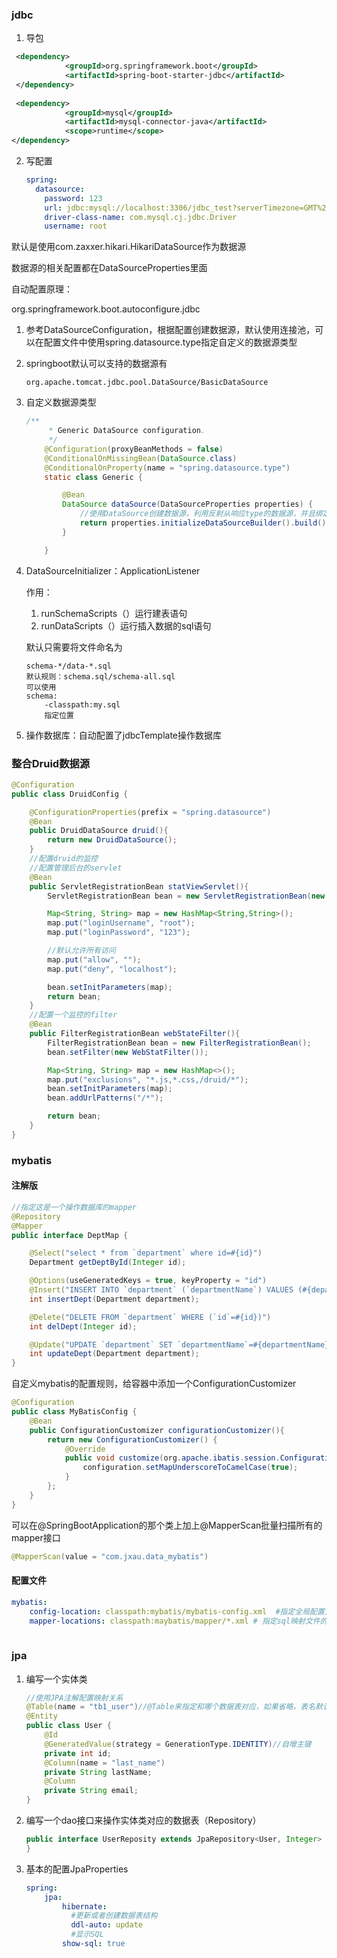 ### jdbc

1. 导包

````xml
 <dependency>
            <groupId>org.springframework.boot</groupId>
            <artifactId>spring-boot-starter-jdbc</artifactId>
 </dependency>
      
 <dependency>
            <groupId>mysql</groupId>
            <artifactId>mysql-connector-java</artifactId>
            <scope>runtime</scope>
</dependency>
````

2. 写配置

    ```yaml
    spring:
      datasource:
        password: 123
        url: jdbc:mysql://localhost:3306/jdbc_test?serverTimezone=GMT%2B8
        driver-class-name: com.mysql.cj.jdbc.Driver
        username: root
    ```

默认是使用com.zaxxer.hikari.HikariDataSource作为数据源

数据源的相关配置都在DataSourceProperties里面

自动配置原理：

org.springframework.boot.autoconfigure.jdbc

1. 参考DataSourceConfiguration，根据配置创建数据源，默认使用连接池，可以在配置文件中使用spring.datasource.type指定自定义的数据源类型

2. springboot默认可以支持的数据源有

    ```
    org.apache.tomcat.jdbc.pool.DataSource/BasicDataSource
    ```

3. 自定义数据源类型

    ```java
    /**
    	 * Generic DataSource configuration.
    	 */
    	@Configuration(proxyBeanMethods = false)
    	@ConditionalOnMissingBean(DataSource.class)
    	@ConditionalOnProperty(name = "spring.datasource.type")
    	static class Generic {
    
    		@Bean
    		DataSource dataSource(DataSourceProperties properties) {
                //使用DataSource创建数据源，利用反射从响应type的数据源，并且绑定相关属性
    			return properties.initializeDataSourceBuilder().build();
    		}
    
    	}
    ```

4. DataSourceInitializer：ApplicationListener

    作用：

    1. runSchemaScripts（）运行建表语句
    2. runDataScripts（）运行插入数据的sql语句

    默认只需要将文件命名为

    ```
    schema-*/data-*.sql
    默认规则：schema.sql/schema-all.sql
    可以使用
    schema:
    	-classpath:my.sql
    	指定位置
    ```

5. 操作数据库：自动配置了jdbcTemplate操作数据库

### 整合Druid数据源

```java
@Configuration
public class DruidConfig {

    @ConfigurationProperties(prefix = "spring.datasource")
    @Bean
    public DruidDataSource druid(){
        return new DruidDataSource();
    }
    //配置druid的监控
    //配置管理后台的servlet
    @Bean
    public ServletRegistrationBean statViewServlet(){
        ServletRegistrationBean bean = new ServletRegistrationBean(new StatViewServlet(), "/druid/*");

        Map<String, String> map = new HashMap<String,String>();
        map.put("loginUsername", "root");
        map.put("loginPassword", "123");

        //默认允许所有访问
        map.put("allow", "");
        map.put("deny", "localhost");

        bean.setInitParameters(map);
        return bean;
    }
    //配置一个监控的filter
    @Bean
    public FilterRegistrationBean webStateFilter(){
        FilterRegistrationBean bean = new FilterRegistrationBean();
        bean.setFilter(new WebStatFilter());

        Map<String, String> map = new HashMap<>();
        map.put("exclusions", "*.js,*.css,/druid/*");
        bean.setInitParameters(map);
        bean.addUrlPatterns("/*");

        return bean;
    }
}

```

### mybatis

#### 注解版

```java
//指定这是一个操作数据库的mapper
@Repository
@Mapper
public interface DeptMap {

    @Select("select * from `department` where id=#{id}")
    Department getDeptById(Integer id);

    @Options(useGeneratedKeys = true, keyProperty = "id")
    @Insert("INSERT INTO `department` (`departmentName`) VALUES (#{departmentName})")
    int insertDept(Department department);

    @Delete("DELETE FROM `department` WHERE (`id`=#{id})")
    int delDept(Integer id);

    @Update("UPDATE `department` SET `departmentName`=#{departmentName} WHERE (`id`=#{id})")
    int updateDept(Department department);
}

```

自定义mybatis的配置规则，给容器中添加一个ConfigurationCustomizer

```java
@Configuration
public class MyBatisConfig {
    @Bean
    public ConfigurationCustomizer configurationCustomizer(){
        return new ConfigurationCustomizer() {
            @Override
            public void customize(org.apache.ibatis.session.Configuration configuration) {
                configuration.setMapUnderscoreToCamelCase(true);
            }
        };
    }
}
```

可以在@SpringBootApplication的那个类上加上@MapperScan批量扫描所有的mapper接口

```java
@MapperScan(value = "com.jxau.data_mybatis")
```

#### 配置文件

```yaml
mybatis:
	config-location: classpath:mybatis/mybatis-config.xml  #指定全局配置文件的位置
	mapper-locations: classpath:maybatis/mapper/*.xml # 指定sql映射文件的位置
	
```

### jpa

1. 编写一个实体类

    ```java
    //使用JPA注解配置映射关系
    @Table(name = "tb1_user")//@Table来指定和哪个数据表对应，如果省略，表名默认就是类名小写
    @Entity
    public class User {
        @Id
        @GeneratedValue(strategy = GenerationType.IDENTITY)//自增主键
        private int id;
        @Column(name = "last_name")
        private String lastName;
        @Column
        private String email;
    }
    ```

2. 编写一个dao接口来操作实体类对应的数据表（Repository）

    ```java
    public interface UserReposity extends JpaRepository<User, Integer> {
    }
    ```

3. 基本的配置JpaProperties

    ```yaml
    spring:
    	jpa:
            hibernate:
              #更新或者创建数据表结构
              ddl-auto: update
              #显示SQL
            show-sql: true
    ```

